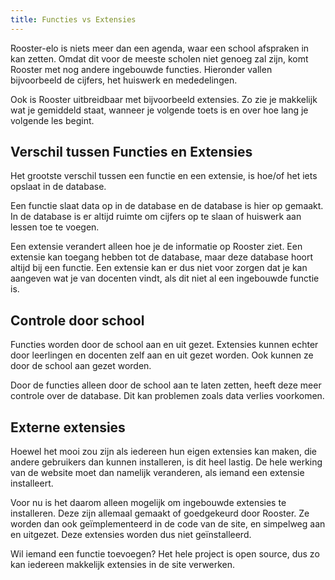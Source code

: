 ```yaml
---
title: Functies vs Extensies
---
```


Rooster-elo is niets meer dan een agenda, waar een school afspraken in kan zetten. Omdat dit voor de meeste scholen niet genoeg zal zijn, komt Rooster met nog andere ingebouwde functies. Hieronder vallen bijvoorbeeld de cijfers, het huiswerk en mededelingen. 

Ook is Rooster uitbreidbaar met bijvoorbeeld extensies. Zo zie je makkelijk wat je gemiddeld staat, wanneer je volgende toets is en over hoe lang je volgende les begint.

## Verschil tussen Functies en Extensies 
Het grootste verschil tussen een functie en een extensie, is hoe/of het iets opslaat in de database.

Een functie slaat data op in de database en de database is hier op gemaakt. In de database is er altijd ruimte om cijfers op te slaan of huiswerk aan lessen toe te voegen.

Een extensie verandert alleen hoe je de informatie op Rooster ziet. Een extensie kan toegang hebben tot de database, maar deze database hoort altijd bij een functie. Een extensie kan er dus niet voor zorgen dat je kan aangeven wat je van docenten vindt, als dit niet al een ingebouwde functie is.

## Controle door school
Functies worden door de school aan en uit gezet. Extensies kunnen echter door leerlingen en docenten zelf aan en uit gezet worden. Ook kunnen ze door de school aan gezet worden.

Door de functies alleen door de school aan te laten zetten, heeft deze meer controle over de database. Dit kan problemen zoals data verlies voorkomen.

## Externe extensies
Hoewel het mooi zou zijn als iedereen hun eigen extensies kan maken, die andere gebruikers dan kunnen installeren, is dit heel lastig. De hele werking van de website moet dan namelijk veranderen, als iemand een extensie installeert.

Voor nu is het daarom alleen mogelijk om ingebouwde extensies te installeren. Deze zijn allemaal gemaakt of goedgekeurd door Rooster. Ze worden dan ook geïmplementeerd in de code van de site, en simpelweg aan en uitgezet. Deze extensies worden dus niet geïnstalleerd.

Wil iemand een functie toevoegen? Het hele project is open source, dus zo kan iedereen makkelijk extensies in de site verwerken.